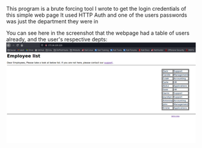 This program is a brute forcing tool I wrote to get the login credentials of this simple web page
It used HTTP Auth and one of the users passwords was just the department they were in

You can see here in the screenshot that the webpage had a table of users already, and the user's respective depts: ![Web Page](https://github.com/clayjoseph1994/Tools/blob/main/Brute_Forcing_Login/images/site.png)
